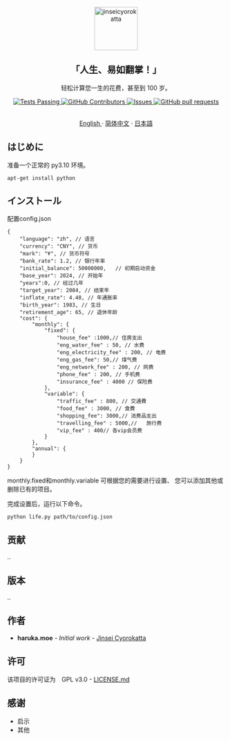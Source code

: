 <p align="center">
 <img width="100px" src="https://github.com/zorroforever/jinseicyorokatta/docs/hand-right-outline.svg" align="center" alt="jinseicyorokatta" />
 <h2 align="center">「人生、易如翻掌！」</h2>
 <p align="center">轻松计算您一生的花费，甚至到 100 岁。</p>
 <p align="center">
    <a href="https://github.com/zorroforever/jinseicyorokatta/actions">
      <img alt="Tests Passing" src="https://github.com/zorroforever/jinseicyorokatta/docs/badge.svg" />
    </a>
    <a href="https://github.com/zorroforever/jinseicyorokatta/graphs/contributors">
      <img alt="GitHub Contributors" src="https://img.shields.io/github/contributors/zorroforever/jinseicyorokatta" />
    </a>
    <a href="https://github.com/zorroforever/jinseicyorokatta/issues">
      <img alt="Issues" src="https://img.shields.io/github/issues/zorroforever/jinseicyorokatta?color=0088ff" />
    </a>
    <a href="https://github.com/zorroforever/jinseicyorokatta/pulls">
      <img alt="GitHub pull requests" src="https://img.shields.io/github/issues-pr/zorroforever/jinseicyorokatta?color=0088ff" />
    </a>
    <br />
    <br />
  </p>
 <p align="center">
    <a href="/docs/readme_en.md">English </a>
    ·
    <a href="/docs/readme_zh.md">简体中文</a>
    ·
    <a href="/docs/readme_ja.md">日本語</a>
  </p>
 </p>

## はじめに


准备一个正常的 py3.10 环境。

```
apt-get install python
```

## インストール




配置config.json

```
{
    "language": "zh", // 语言
    "currency": "CNY", // 货币
    "mark": "¥", // 货币符号
    "bank_rate": 1.2, // 银行年率
    "initial_balance": 50000000,   // 初期启动资金
    "base_year": 2024, // 开始年
    "years":0, // 经过几年
    "target_year": 2084, // 结束年
    "inflate_rate": 4.48, // 年通胀率
    "birth_year": 1983, // 生日
    "retirement_age": 65, // 退休年龄
    "cost": {
        "monthly": {
            "fixed": {
                "house_fee" :1000,// 住房支出   
                "eng_water_fee" : 50, // 水费
                "eng_electricity_fee" : 200, // 电费
                "eng_gas_fee": 50,// 煤气费
                "eng_network_fee" : 200, // 网费
                "phone_fee" : 200, // 手机费
                "insurance_fee" : 4000 // 保险费
            },
            "variable": {
                "traffic_fee" : 800, // 交通費
                "food_fee" : 3000, // 食費
                "shopping_fee": 3000,// 消费品支出
                "travelling_fee" : 5000,//   旅行费
                "vip_fee" : 400// 各vip会员费
            }
        },
        "annual": {
        }
    }
}

```

monthly.fixed和monthly.variable
可根据您的需要进行设置、
您可以添加其他或删除已有的项目。 

完成设置后，运行以下命令。

```
python life.py path/to/config.json
```


## 贡献

..

## 版本

..

## 作者

* **haruka.moe** - *Initial work* - [Jinsei Cyorokatta](https://github.com/jinseicyorokatta)


## 许可

该项目的许可证为　GPL v3.0 -  [LICENSE.md](LICENSE.md) 

## 感谢

* 启示
* 其他